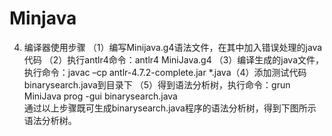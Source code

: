 # Minjava


4.	编译器使用步骤
（1）编写Minijava.g4语法文件，在其中加入错误处理的java代码
（2）执行antlr4命令：antlr4 MiniJava.g4
（3）编译生成的java文件，执行命令：javac –cp antlr-4.7.2-complete.jar *.java（4）添加测试代码binarysearch.java到目录下
（5）得到语法分析树，执行命令：grun MiniJava prog -gui binarysearch.java  
通过以上步骤既可生成binarysearch.java程序的语法分析树，得到下图所示语法分析树。

